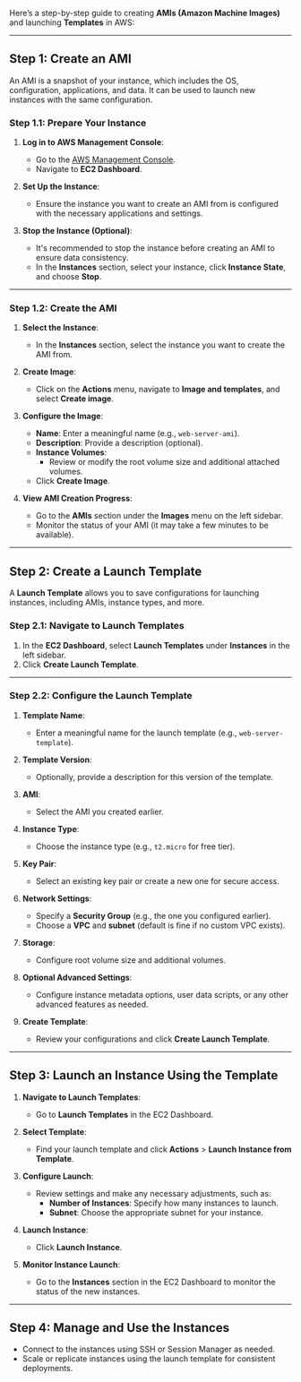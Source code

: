 Here’s a step-by-step guide to creating **AMIs (Amazon Machine Images)** and launching **Templates** in AWS:

---

## **Step 1: Create an AMI**
An AMI is a snapshot of your instance, which includes the OS, configuration, applications, and data. It can be used to launch new instances with the same configuration.

### **Step 1.1: Prepare Your Instance**
1. **Log in to AWS Management Console**:
   - Go to the [AWS Management Console](https://aws.amazon.com/console/).
   - Navigate to **EC2 Dashboard**.

2. **Set Up the Instance**:
   - Ensure the instance you want to create an AMI from is configured with the necessary applications and settings.

3. **Stop the Instance (Optional)**:
   - It's recommended to stop the instance before creating an AMI to ensure data consistency.
   - In the **Instances** section, select your instance, click **Instance State**, and choose **Stop**.

---

### **Step 1.2: Create the AMI**
1. **Select the Instance**:
   - In the **Instances** section, select the instance you want to create the AMI from.

2. **Create Image**:
   - Click on the **Actions** menu, navigate to **Image and templates**, and select **Create image**.

3. **Configure the Image**:
   - **Name**: Enter a meaningful name (e.g., `web-server-ami`).
   - **Description**: Provide a description (optional).
   - **Instance Volumes**:
     - Review or modify the root volume size and additional attached volumes.
   - Click **Create Image**.

4. **View AMI Creation Progress**:
   - Go to the **AMIs** section under the **Images** menu on the left sidebar.
   - Monitor the status of your AMI (it may take a few minutes to be available).

---

## **Step 2: Create a Launch Template**
A **Launch Template** allows you to save configurations for launching instances, including AMIs, instance types, and more.

### **Step 2.1: Navigate to Launch Templates**
1. In the **EC2 Dashboard**, select **Launch Templates** under **Instances** in the left sidebar.
2. Click **Create Launch Template**.

---

### **Step 2.2: Configure the Launch Template**
1. **Template Name**:
   - Enter a meaningful name for the launch template (e.g., `web-server-template`).
   
2. **Template Version**:
   - Optionally, provide a description for this version of the template.

3. **AMI**:
   - Select the AMI you created earlier.

4. **Instance Type**:
   - Choose the instance type (e.g., `t2.micro` for free tier).

5. **Key Pair**:
   - Select an existing key pair or create a new one for secure access.

6. **Network Settings**:
   - Specify a **Security Group** (e.g., the one you configured earlier).
   - Choose a **VPC** and **subnet** (default is fine if no custom VPC exists).

7. **Storage**:
   - Configure root volume size and additional volumes.

8. **Optional Advanced Settings**:
   - Configure instance metadata options, user data scripts, or any other advanced features as needed.

9. **Create Template**:
   - Review your configurations and click **Create Launch Template**.

---

## **Step 3: Launch an Instance Using the Template**
1. **Navigate to Launch Templates**:
   - Go to **Launch Templates** in the EC2 Dashboard.

2. **Select Template**:
   - Find your launch template and click **Actions** > **Launch Instance from Template**.

3. **Configure Launch**:
   - Review settings and make any necessary adjustments, such as:
     - **Number of Instances**: Specify how many instances to launch.
     - **Subnet**: Choose the appropriate subnet for your instance.

4. **Launch Instance**:
   - Click **Launch Instance**.

5. **Monitor Instance Launch**:
   - Go to the **Instances** section in the EC2 Dashboard to monitor the status of the new instances.

---

## **Step 4: Manage and Use the Instances**
- Connect to the instances using SSH or Session Manager as needed.
- Scale or replicate instances using the launch template for consistent deployments.
